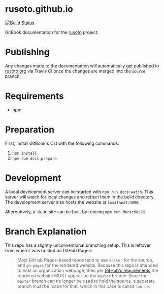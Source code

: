 # rusoto.github.io

[![Build Status](https://travis-ci.org/rusoto/rusoto.github.io.svg?branch=source)](https://travis-ci.org/rusoto/rusoto.github.io)

GitBook documentation for the [rusoto](https://github.com/rusoto) project.

# Publishing

Any changes made to the documentation will automatically get published to [rusoto.org](http://rusoto.org) 
via Travis CI once the changes are merged into the `source` branch.

# Requirements

* npm

# Preparation

First, install GitBook's CLI with the following commands:

1. `npm install`
2. `npm run docs:prepare`

# Development

A local development server can be started with `npm run docs:watch`. This server
will watch for local changes and reflect them in the build directory. The
development server also hosts the website at `localhost:4000`.

Alternatively, a static site can be built by running `npm run docs:build`.

# Branch Explanation

This repo has a slightly unconventional branching setup.  This is leftover from when 
it was hosted on GitHub Pages:

> Most GitHub Pages-based repos tend to use `master` for the source, and `gh-pages` for the rendered
> website. Because this repo is intended to host an organization webpage, then per
> [GitHub's requirements](https://help.github.com/articles/user-organization-and-project-pages/)
> the rendered website MUST appear on the `master` branch. Since the `master`
> branch can no longer be used to hold the source, a separate branch must be made
> for that, which in this case is called `source`.
